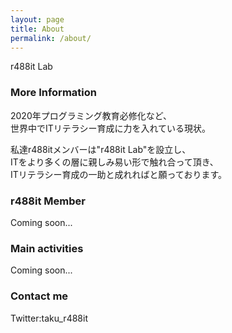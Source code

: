 ```yaml
---
layout: page
title: About
permalink: /about/
---
```


r488it Lab

### More Information

2020年プログラミング教育必修化など、  
世界中でITリテラシー育成に力を入れている現状。  

私達r488itメンバーは"r488it Lab"を設立し、  
ITをより多くの層に親しみ易い形で触れ合って頂き、  
ITリテラシー育成の一助と成れればと願っております。  

### r488it Member

Coming soon...

### Main activities

Coming soon...

### Contact me

Twitter:taku_r488it
